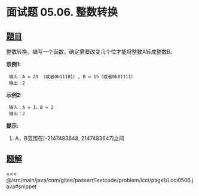 # 面试题 05.06. 整数转换

## [题目](https://leetcode.cn/problems/convert-integer-lcci/)
整数转换。编写一个函数，确定需要改变几个位才能将整数A转成整数B。

**示例1:**

```
 输入：A = 29 （或者0b11101）, B = 15（或者0b01111）
 输出：2
```

**示例2:**

```
 输入：A = 1，B = 2
 输出：2
```

**提示:**

1. A，B范围在\[-2147483648, 2147483647\]之间


## [题解](https://github.com/PasseRR/JavaLeetCode/blob/master/src/main/java/com/gitee/passerr/leetcode/problem/lcci/page1/Lcci0506.java)

<<< @/src/main/java/com/gitee/passerr/leetcode/problem/lcci/page1/Lcci0506.java#snippet
